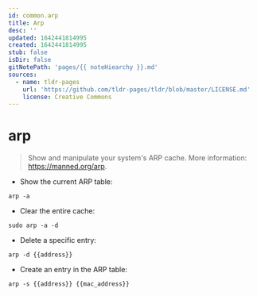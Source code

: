 ```yaml
---
id: common.arp
title: Arp
desc: ''
updated: 1642441814995
created: 1642441814995
stub: false
isDir: false
gitNotePath: 'pages/{{ noteHiearchy }}.md'
sources:
  - name: tldr-pages
    url: 'https://github.com/tldr-pages/tldr/blob/master/LICENSE.md'
    license: Creative Commons
---
```

# arp

> Show and manipulate your system's ARP cache.
> More information: <https://manned.org/arp>.

- Show the current ARP table:

`arp -a`

- Clear the entire cache:

`sudo arp -a -d`

- Delete a specific entry:

`arp -d {{address}}`

- Create an entry in the ARP table:

`arp -s {{address}} {{mac_address}}`

